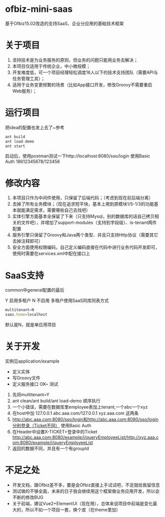 # ofbiz-mini-saas
基于Ofbiz15.02改造的支持SaaS、企业分应用的基础技术框架

# 关于项目
1. 坚持技术是为业务服务的原则，但业务的问题只能用业务去解决；
2. 本项目仅适用于传统企业，中小微规模；
3. 开发难度低，可一个项目经理轻松调度16人以下的技术支持团队（需要API与任务管理工具）；
4. 适用于业务变更频繁的场景（比如App接口开发，修改Groovy不需要重启Web服务）；

# 运行项目
把idea的配置也发上去了~参考
```javascript
ant build
ant load-demo
ant start
```
启动后，使用postman测试一下http://localhost:8080/sso/login 使用Basic Auth
18612345678/123456


# 修改内容
1. 本项目只作为中间件使用，只保留了后端代码；（考虑到现在前后端分离）
2. 去掉了所有业务模块；（现在追求短平快，基本上用到原模块1/5-1/3的功能基本就能满足需求，需要哪些自己去找吧）
3. 实体引擎方面基本全保留了下来（只支持Mysql，别的数据库的话自己拷贝相关的文件吧），并增加了support-modules（支持到字段级）、is-tenant两件配置
4. 服务引擎只保留了Groovy和Java两个类型、并且只支持Http协议（需要其它去掉注释即可）
5. 安全方面使用权限编码，自己定义编码直接在代码中进行业务代码开发即可，使用时需要在services.xml中配在接口上

# SaaS支持
common中general配置的最后

Y 启用多租户 N 不启用  多租户使用SaaS同库同表方式
```javascript
multitenant=N
saas.home=localhost
```
默认是N，就是单应用项目

# 关于开发
实例见application/example
* 定义实体
* 写Groovy文件
* 定义服务接口
OK~
测试
1. 先将multitenant=Y
2. ant clean/ant build/ant load-demo 顺序执行
3. 一个小错误，需要在数据库里employee表加上tenant,一个abc一个xyz
4. 在host中加 127.0.0.1	abc.aaa.com/127.0.0.1	xyz.aaa.com 这两条
5. http://abc.aaa.com:8080/sso/login和http://abc.aaa.com:8080/sso/login分别登录（Ticket不同） 使用Basic Auth
6. 在Header中设置X-TICKET=登录中的Ticket　http://abc.aaa.com:8080/example/j/queryEmployeeList/http://xyz.aaa.com:8080/example/j/queryEmployeeList
7. 返回的数据不同，并且有一个有groupId

# 不足之处
* 开发文档，跟Ofbiz差不多，要是会Ofbiz直接上手试试吧，不足就给我留信息
* 测试做的不够全面，未来的日子我会继续用这个框架做业务应用开发，所以会不断的修改BUG
* 关于前端，建议Vue2+ElementUI（现在用），总体来说项目中前端是变化最大的，所以不如一个项目一套，换个皮（在theme里加）
